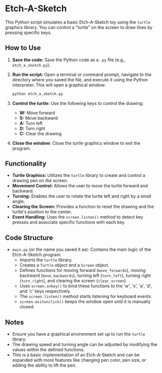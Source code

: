 
# Etch-A-Sketch

This Python script simulates a basic Etch-A-Sketch toy using the `turtle` graphics library. You can control a "turtle" on the screen to draw lines by pressing specific keys.

## How to Use

1.  **Save the code:** Save the Python code as a `.py` file (e.g., `etch_a_sketch.py`).
2.  **Run the script:** Open a terminal or command prompt, navigate to the directory where you saved the file, and execute it using the Python interpreter. This will open a graphical window:

    ```bash
    python etch_a_sketch.py
    ```

3.  **Control the turtle:** Use the following keys to control the drawing:
    * **W:** Move forward
    * **S:** Move backward
    * **A:** Turn left
    * **D:** Turn right
    * **C:** Clear the drawing

4.  **Close the window:** Close the turtle graphics window to exit the program.

## Functionality

* **Turtle Graphics:** Utilizes the `turtle` library to create and control a drawing pen on the screen.
* **Movement Control:** Allows the user to move the turtle forward and backward.
* **Turning:** Enables the user to rotate the turtle left and right by a small angle.
* **Clearing the Screen:** Provides a function to reset the drawing and the turtle's position to the center.
* **Event Handling:** Uses the `screen.listen()` method to detect key presses and associate specific functions with each key.

## Code Structure

* `main.py` (or the name you saved it as): Contains the main logic of the Etch-A-Sketch program.
    * Imports the `turtle` library.
    * Creates a `Turtle` object and a `Screen` object.
    * Defines functions for moving forward (`move_forwards`), moving backward (`move_backwards`), turning left (`turn_left`), turning right (`turn_right`), and clearing the screen (`clear_screen`).
    * Uses `screen.onkey()` to bind these functions to the 'w', 's', 'a', 'd', and 'c' keys respectively.
    * The `screen.listen()` method starts listening for keyboard events.
    * `screen.exitonclick()` keeps the window open until it is manually closed.

## Notes

* Ensure you have a graphical environment set up to run the `turtle` library.
* The drawing speed and turning angle can be adjusted by modifying the values within the defined functions.
* This is a basic implementation of an Etch-A-Sketch and can be expanded with more features like changing pen color, pen size, or adding the ability to lift the pen.
